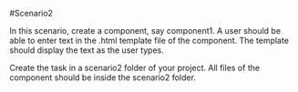 #Scenario2

In this scenario, create a component, say component1. A user should be able to enter text in the
.html template file of the component. The template should display the text as the user types.



Create the task in a scenario2 folder of your project. All files of the component should be inside the
scenario2 folder.
